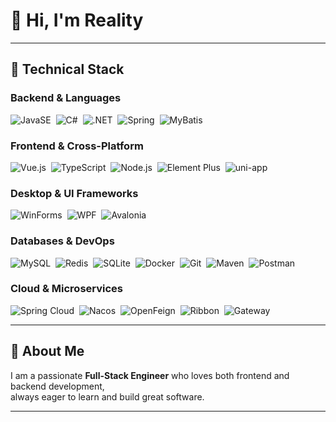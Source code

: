 # 👋 Hi, I'm **Reality**

---

## 🚀 Technical Stack

### Backend & Languages  
<span>
  <img alt="JavaSE" src="https://img.shields.io/badge/JavaEE-007396?style=for-the-badge&logo=java&logoColor=white" />&nbsp;
  <img alt="C#" src="https://img.shields.io/badge/C%23-239120?style=for-the-badge&logo=c-sharp&logoColor=white" />&nbsp;
  <img alt=".NET" src="https://img.shields.io/badge/.NET-512BD4?style=for-the-badge&logo=.net&logoColor=white" />&nbsp;
  <img alt="Spring" src="https://img.shields.io/badge/Spring-6DB33F?style=for-the-badge&logo=spring&logoColor=white" />&nbsp;
  <img alt="MyBatis" src="https://img.shields.io/badge/MyBatis-FF6B6B?style=for-the-badge&logo=mybatis&logoColor=white" />
</span>

<br>

### Frontend & Cross-Platform  
<span>
  <img alt="Vue.js" src="https://img.shields.io/badge/Vue.js-35495E?style=for-the-badge&logo=vue.js&logoColor=4FC08D" />&nbsp;
  <img alt="TypeScript" src="https://img.shields.io/badge/TypeScript-3178C6?style=for-the-badge&logo=typescript&logoColor=white" />&nbsp;
  <img alt="Node.js" src="https://img.shields.io/badge/Node.js-339933?style=for-the-badge&logo=node.js&logoColor=white" />&nbsp;
  <img alt="Element Plus" src="https://img.shields.io/badge/Element%20Plus-409EFF?style=for-the-badge&logo=element" />&nbsp;
  <img alt="uni-app" src="https://img.shields.io/badge/uni--app-41B883?style=for-the-badge&logo=vue.js&logoColor=white" />
</span>

<br>

### Desktop & UI Frameworks  
<span>
  <img alt="WinForms" src="https://img.shields.io/badge/WinForms-0078D7?style=for-the-badge&logo=windows&logoColor=white" />&nbsp;
  <img alt="WPF" src="https://img.shields.io/badge/WPF-512BD4?style=for-the-badge&logo=windows&logoColor=white" />&nbsp;
  <img alt="Avalonia" src="https://img.shields.io/badge/Avalonia-4E90C7?style=for-the-badge&logo=windows&logoColor=white" />
</span>

<br>

### Databases & DevOps  
<span>
  <img alt="MySQL" src="https://img.shields.io/badge/MySQL-4479A1?style=for-the-badge&logo=mysql&logoColor=white" />&nbsp;
  <img alt="Redis" src="https://img.shields.io/badge/Redis-DC382D?style=for-the-badge&logo=redis&logoColor=white" />&nbsp;
  <img alt="SQLite" src="https://img.shields.io/badge/SQLite-003B57?style=for-the-badge&logo=sqlite&logoColor=white" />&nbsp;
  <img alt="Docker" src="https://img.shields.io/badge/Docker-2496ED?style=for-the-badge&logo=docker&logoColor=white" />&nbsp;
  <img alt="Git" src="https://img.shields.io/badge/Git-F05032?style=for-the-badge&logo=git&logoColor=white" />&nbsp;
  <img alt="Maven" src="https://img.shields.io/badge/Maven-C71A36?style=for-the-badge&logo=apache-maven&logoColor=white" />&nbsp;
  <img alt="Postman" src="https://img.shields.io/badge/Postman-FF6C37?style=for-the-badge&logo=postman&logoColor=white" />
</span>

<br>

### Cloud & Microservices  
<span>
  <img alt="Spring Cloud" src="https://img.shields.io/badge/SpringCloud-6DB33F?style=for-the-badge&logo=spring" />&nbsp;
  <img alt="Nacos" src="https://img.shields.io/badge/Nacos-1A73E8?style=for-the-badge" />&nbsp;
  <img alt="OpenFeign" src="https://img.shields.io/badge/OpenFeign-007BFF?style=for-the-badge" />&nbsp;
  <img alt="Ribbon" src="https://img.shields.io/badge/Ribbon-007BFF?style=for-the-badge" />&nbsp;
  <img alt="Gateway" src="https://img.shields.io/badge/Gateway-007BFF?style=for-the-badge" />
</span>

---

## 📖 About Me

I am a passionate **Full-Stack Engineer** who loves both frontend and backend development,  
always eager to learn and build great software.

---

